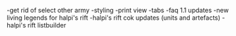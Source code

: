 -get rid of select other army
-styling
-print view
-tabs
-faq 1.1 updates
-new living legends for halpi's rift
-halpi's rift cok updates (units and artefacts)
-halpi's rift listbuilder
